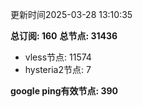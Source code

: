 更新时间2025-03-28 13:10:35

**总订阅: 160**
**总节点: 31436**
- vless节点: 11574
- hysteria2节点: 7

**google ping有效节点: 390**
